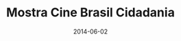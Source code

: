 ---
title: "Mostra Cine Brasil Cidadania"
date: 2014-06-02
category: Projetos
tag: Identidade Visual e Branding
categoria: marca
icone: palette
link: "https://www.behance.net/gallery/18087715/Mostra-Cine-Brasil-Cidadania"
# resumo: "Criação e concepção da identidade visual, logotipo e papelaria para a Mostra Cine Brasil Cidadania"
---